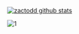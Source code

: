 [![zactodd github stats](https://github-readme-stats.vercel.app/api?username=zactodd)](https://github.com/zactodd/github-readme-stats)

![1](https://github-readme-stats.vercel.app/api/top-langs/?username=zactodd)

<!--
**zactodd/zactodd** is a ✨ _special_ ✨ repository because its `README.md` (this file) appears on your GitHub profile.

Here are some ideas to get you started:

- 🔭 I’m currently working on ...
- 🌱 I’m currently learning ...
- 👯 I’m looking to collaborate on ...
- 🤔 I’m looking for help with ...
- 💬 Ask me about ...
- 📫 How to reach me: ...
- 😄 Pronouns: ...
- ⚡ Fun fact: ...
-->

